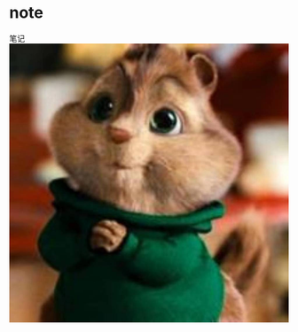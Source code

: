 # note
笔记
![title](https://raw.githubusercontent.com/pallcard/noteImg/master/noteImg/2020/03/07/%E5%BE%AE%E4%BF%A1%E5%9B%BE%E7%89%87_20200301132033-1583593967863.jpg)